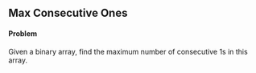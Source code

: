 ## Max Consecutive Ones

#### Problem
Given a binary array, find the maximum number of consecutive 1s in this array.
